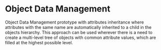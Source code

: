 # Object Data Management

Object Data Management prototype with attributes inheritance where attributes with the same name are automatically inherited to a child in the objects hierarchy. This approach can be used wherever there is a need to create a multi-level tree of objects with common attribute values, which are filled at the highest possible level.
